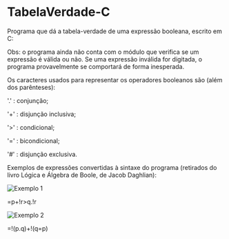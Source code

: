 # TabelaVerdade-C
Programa que dá a tabela-verdade de uma expressão booleana, escrito em C:

Obs: o programa ainda não conta com o módulo que verifica se um expressão é válida ou não. Se uma expressão inválida for digitada, o programa provavelmente se comportará de forma inesperada.

Os caracteres usados para representar os operadores booleanos são (além dos parênteses):

'.' : conjunção;

'+' : disjunção inclusiva;

'>' : condicional;

'=' : bicondicional;

'#' : disjunção exclusiva.


Exemplos de expressões convertidas à sintaxe do programa (retirados do livro Lógica e Álgebra de Boole, de Jacob Daghlian):

![Exemplo 1](https://i.imgur.com/OQCdBYy.png)

=p+!r>q.!r

![Exemplo 2](https://i.imgur.com/5gXnmPI.png)

=!(p.q)+!(q=p)
